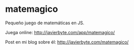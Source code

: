 matemagico
==========

Pequeño juego de matemáticas en JS.

Juega online:
http://javierbyte.com/app/matemagico/

Post en mi blog sobre él:
http://javierbyte.com/matemagico/